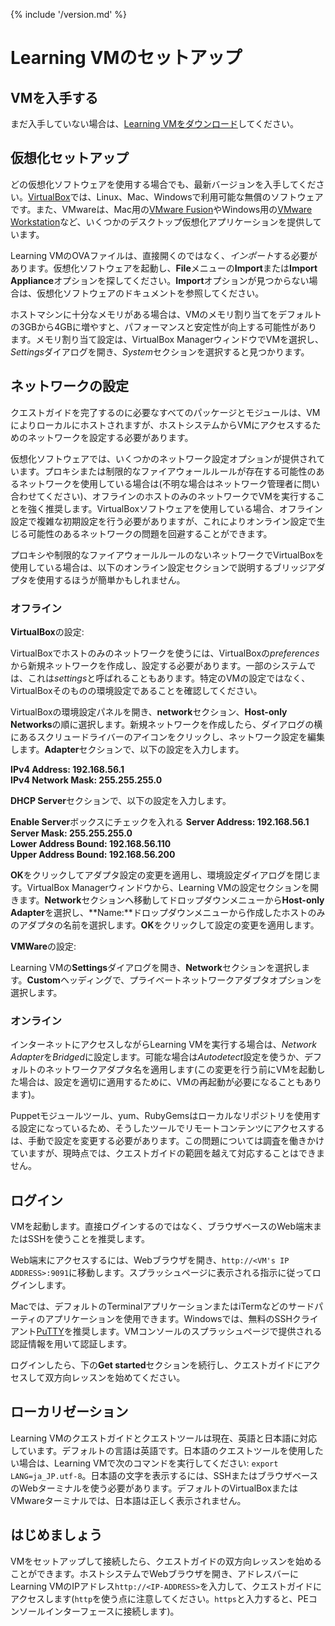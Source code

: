 {% include '/version.md' %}

# Learning VMのセットアップ

## VMを入手する

まだ入手していない場合は、[Learning VMをダウンロード](https://puppet.com/download-learning-vm)してください。

## 仮想化セットアップ

どの仮想化ソフトウェアを使用する場合でも、最新バージョンを入手してください。[VirtualBox](https://www.virtualbox.org/wiki/Downloads)では、Linux、Mac、Windowsで利用可能な無償のソフトウェアです。また、VMwareは、Mac用の[VMware Fusion](https://www.vmware.com/products/fusion/)やWindows用の[VMware Workstation](https://www.vmware.com/products/workstation/)など、いくつかのデスクトップ仮想化アプリケーションを提供しています。

Learning VMのOVAファイルは、直接開くのではなく、*インポート*する必要があります。仮想化ソフトウェアを起動し、**File**メニューの**Import**または**Import Appliance**オプションを探してください。**Import**オプションが見つからない場合は、仮想化ソフトウェアのドキュメントを参照してください。

ホストマシンに十分なメモリがある場合は、VMのメモリ割り当てをデフォルトの3GBから4GBに増やすと、パフォーマンスと安定性が向上する可能性があります。メモリ割り当て設定は、VirtualBox ManagerウィンドウでVMを選択し、*Settings*ダイアログを開き、*System*セクションを選択すると見つかります。

## ネットワークの設定

クエストガイドを完了するのに必要なすべてのパッケージとモジュールは、VMによりローカルにホストされますが、ホストシステムからVMにアクセスするためのネットワークを設定する必要があります。

仮想化ソフトウェアでは、いくつかのネットワーク設定オプションが提供されています。プロキシまたは制限的なファイアウォールルールが存在する可能性のあるネットワークを使用している場合は(不明な場合はネットワーク管理者に問い合わせてください)、オフラインのホストのみのネットワークでVMを実行することを強く推奨します。VirtualBoxソフトウェアを使用している場合、オフライン設定で複雑な初期設定を行う必要がありますが、これによりオンライン設定で生じる可能性のあるネットワークの問題を回避することができます。

プロキシや制限的なファイアウォールルールのないネットワークでVirtualBoxを使用している場合は、以下のオンライン設定セクションで説明するブリッジアダプタを使用するほうが簡単かもしれません。

### オフライン

**VirtualBox**の設定:

VirtualBoxでホストのみのネットワークを使うには、VirtualBoxの*preferences*から新規ネットワークを作成し、設定する必要があります。一部のシステムでは、これは*settings*と呼ばれることもあります。特定のVMの設定ではなく、VirtualBoxそのものの環境設定であることを確認してください。

VirtualBoxの環境設定パネルを開き、**network**セクション、**Host-only Networks**の順に選択します。新規ネットワークを作成したら、ダイアログの横にあるスクリュードライバーのアイコンをクリックし、ネットワーク設定を編集します。**Adapter**セクションで、以下の設定を入力します。

**IPv4 Address: 192.168.56.1**  
**IPv4 Network Mask: 255.255.255.0**  

**DHCP Server**セクションで、以下の設定を入力します。

**Enable Server**ボックスにチェックを入れる 
**Server Address: 192.168.56.1**  
**Server Mask: 255.255.255.0**  
**Lower Address Bound: 192.168.56.110**  
**Upper Address Bound: 192.168.56.200**  

**OK**をクリックしてアダプタ設定の変更を適用し、環境設定ダイアログを閉じます。VirtualBox Managerウィンドウから、Learning VMの設定セクションを開きます。**Network**セクションへ移動してドロップダウンメニューから**Host-only Adapter**を選択し、**Name:**ドロップダウンメニューから作成したホストのみのアダプタの名前を選択します。**OK**をクリックして設定の変更を適用します。

**VMWare**の設定:  

Learning VMの**Settings**ダイアログを開き、**Network**セクションを選択します。**Custom**ヘッディングで、プライベートネットワークアダプタオプションを選択します。

### オンライン

インターネットにアクセスしながらLearning VMを実行する場合は、*Network Adapter*を*Bridged*に設定します。可能な場合は*Autodetect*設定を使うか、デフォルトのネットワークアダプタ名を適用します(この変更を行う前にVMを起動した場合は、設定を適切に適用するために、VMの再起動が必要になることもあります)。

Puppetモジュールツール、yum、RubyGemsはローカルなリポジトリを使用する設定になっているため、そうしたツールでリモートコンテンツにアクセスするは、手動で設定を変更する必要があります。この問題については調査を働きかけていますが、現時点では、クエストガイドの範囲を越えて対応することはできません。

## ログイン

VMを起動します。直接ログインするのではなく、ブラウザベースのWeb端末またはSSHを使うことを推奨します。

Web端末にアクセスするには、Webブラウザを開き、`http://<VM's IP ADDRESS>:9091`に移動します。スプラッシュページに表示される指示に従ってログインします。

Macでは、デフォルトのTerminalアプリケーションまたはiTermなどのサードパーティのアプリケーションを使用できます。Windowsでは、無料のSSHクライアント[PuTTY](http://www.putty.org/)を推奨します。VMコンソールのスプラッシュページで提供される認証情報を用いて認証します。

ログインしたら、下の**Get started**セクションを続行し、クエストガイドにアクセスして双方向レッスンを始めてください。

## ローカリゼーション

Learning VMのクエストガイドとクエストツールは現在、英語と日本語に対応しています。デフォルトの言語は英語です。日本語のクエストツールを使用したい場合は、Learning VMで次のコマンドを実行してください:
`export LANG=ja_JP.utf-8`。日本語の文字を表示するには、SSHまたはブラウザベースのWebターミナルを使う必要があります。デフォルトのVirtualBoxまたはVMwareターミナルでは、日本語は正しく表示されません。

## はじめましょう

VMをセットアップして接続したら、クエストガイドの双方向レッスンを始めることができます。ホストシステムでWebブラウザを開き、アドレスバーにLearning VMのIPアドレス`http://<IP-ADDRESS>`を入力して、クエストガイドにアクセスします(`http`を使う点に注意してください。`https`と入力すると、PEコンソールインターフェースに接続します)。
